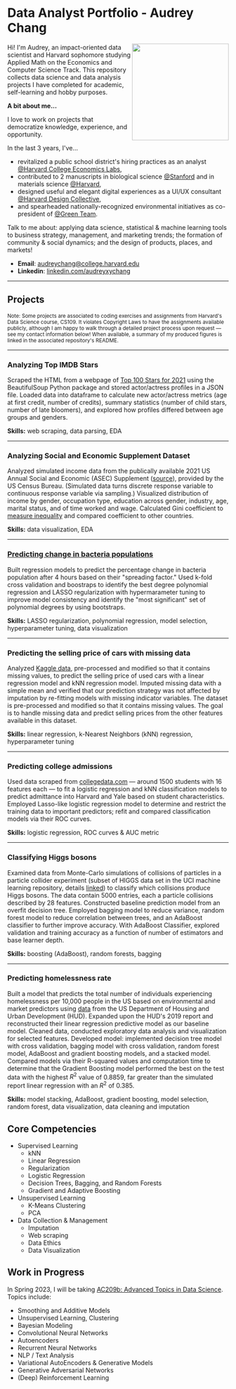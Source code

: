 # Data Analyst Portfolio - Audrey Chang

<img align="right" src="imgs/pp_circle.png" width="220">

Hi! I'm Audrey, an impact-oriented data scientist and Harvard sophomore studying Applied Math on the Economics and Computer Science Track. This repository collects data science and data analysis projects I have completed for academic, self-learning and hobby purposes. 

**A bit about me...**

I love to work on projects that democratize knowledge, experience, and opportunity. 

In the last 3 years, I've...
* revitalized a public school district's hiring practices as an analyst [@Harvard College Economics Labs](https://www.harvardeconomics.org/), 
* contributed to 2 manuscripts in biological science [@Stanford](https://papers.ssrn.com/sol3/papers.cfm?abstract_id=4136719) and in materials science [@Harvard](https://bertoldi.seas.harvard.edu/), 
* designed useful and elegant digital experiences as a UI/UX consultant [@Harvard Design Collective](https://www.harvarddesignco.com/), 
* and spearheaded nationally-recognized environmental initiatives as co-president of [@Green Team](https://www.losaltosonline.com/schools/los-altos-high-earns-national-green-ribbon-for-sustainability/article_02a15773-37f6-5683-a195-b68b7572c40b.html). 

Talk to me about: applying data science, statistical & machine learning tools to business strategy, management, and marketing trends; the formation of community & social dynamics; and the design of products, places, and markets!

* **Email**: audreychang@college.harvard.edu
* **Linkedin**: [linkedin.com/audreyxychang](https://www.linkedin.com/in/audreyxychang/)

---
## Projects
<sup> Note: Some projects are associated to coding exercises and assignments from Harvard's Data Science course, CS109. It violates Copyright Laws to have the assignments available publicly, although I am happy to walk through a detailed project process upon request — see my contact information below! When available, a summary of my produced figures is linked in the associated repository's README. </sup>

---
### Analyzing Top IMDB Stars

Scraped the HTML from a webpage of [Top 100 Stars for 2021](https://www.imdb.com/list/ls577894422/) using the BeautifulSoup Python package and stored actor/actress profiles in a JSON file. Loaded data into dataframe to calculate new actor/actress metrics (age at first credit, number of credits), summary statistics (number of child stars, number of late bloomers), and explored how profiles differed between age groups and genders.  

**Skills:** web scraping, data parsing, EDA <br />

---
### Analyzing Social and Economic Supplement Dataset 

Analyzed simulated income data from the publically available 2021 US Annual Social and Economic (ASEC) Supplement ([source](https://www.census.gov/data/datasets/time-series/demo/cps/cps-asec.2021.html)), provided by the US Census Bureau. (Simulated data turns discrete response variable to continuous response variable via sampling.) Visualized distribution of income by gender, occupation type, education across gender, industry, age, marital status, and of time worked and wage. Calculated Gini coefficient to [measure inequality](https://en.wikipedia.org/wiki/Gini_coefficient) and compared coefficient to other countries. 

**Skills:** data visualization, EDA <br />

---
### [Predicting change in bacteria populations](https://github.com/audtree/data-analyst-portfolio/blob/main/bacterial-change/README.md)

Built regression models to predict the percentage change in bacteria population after 4 hours based on their "spreading factor." Used k-fold cross validation and boostraps to identify the best degree polynomial regression and LASSO regularization with hypermarameter tuning to improve model consistency and identify the "most significant" set of polynomial degrees by using bootstraps.

**Skills:** LASSO regularization, polynomial regression, model selection, hyperparameter tuning, data visualization <br />

---
### Predicting the selling price of cars with missing data

Analyzed [Kaggle data](https://www.kaggle.com/nehalbirla/vehicle-dataset-from-cardekho), pre-processed and modified so that it contains missing values, to predict the selling price of used cars with a linear regression model and kNN regression model. Imputed missing data with a simple mean and verified that our prediction strategy was not affected by imputation by re-fitting models with missing indicator variables. The dataset is pre-processed and modified so that it contains missing values. The goal is to handle missing data and predict selling prices from the other features available in this dataset.

**Skills:** linear regression, k-Nearest Neighbors (kNN) regression, hyperparameter tuning <br />

---
### Predicting college admissions

Used data scraped from [collegedata.com](collegedata.com) — around 1500 students with 16 features each — to fit a logistic regression and kNN classification models to predict admittance into Harvard and Yale based on student characteristics. Employed Lasso-like logistic regression model to determine and restrict the training data to important predictors; refit and compared classification models via their ROC curves. 

**Skills:** logistic regression, ROC curves & AUC metric

---
### Classifying Higgs bosons

Examined data from Monte-Carlo simulations of collisions of particles in a particle collider experiment (subset of HIGGS data set in the UCI machine learning repository, details [linked](https://www.nature.com/articles/ncomms5308)) to classify which collisions produce Higgs bosons. The data contain 5000 entries, each a particle collisions described by 28 features. Constructed baseline prediction model from an overfit decision tree. Employed bagging model to reduce variance, random forest model to reduce correlation between trees, and an AdaBoost classifier to further improve accuracy. With AdaBoost Classifier, explored validation and training accuracy as a function of number of estimators and base learner depth.  

**Skills:** boosting (AdaBoost), random forests, bagging

---
### Predicting homelessness rate

Built a model that predicts the total number of individuals experiencing homelessness per 10,000 people in the US based on environmental and market predictors using [data](https://www.huduser.gov/portal/datasets/hpmd.html) from the US Department of Housing and Urban Development (HUD). Expanded upon the HUD's 2019 report and reconstructed their linear regression predictive model as our baseline model. Cleaned data, conducted exploratory data analysis and visualization for selected features. Developed model: implemented decision tree model with cross validation, bagging model with cross validation, random forest model, AdaBoost and gradient boosting models, and a stacked model. Compared models via their R-squared values and computation time to determine that the Gradient Boosting model performed the best on the test data with the highest $R^2$ value of 0.8859, far greater than the simulated report linear regression with an $R^2$ of 0.385. 

**Skills:** model stacking, AdaBoost, gradient boosting, model selection, random forest, data visualization, data cleaning and imputation

## Core Competencies

* Supervised Learning
    * kNN
    * Linear Regression
    * Regularization
    * Logistic Regression
    * Decision Trees, Bagging, and Random Forests
    * Gradient and Adaptive Boosting
* Unsupervised Learning
    * K-Means Clustering
    * PCA
* Data Collection & Management
    * Imputation
    * Web scraping
    * Data Ethics
    * Data Visualization

## Work in Progress

In Spring 2023, I will be taking [AC209b: Advanced Topics in Data Science](https://harvard-iacs.github.io/2020-CS109B/pages/syllabus.html). Topics include:
* Smoothing and Additive Models
* Unsupervised Learning, Clustering
* Bayesian Modeling
* Convolutional Neural Networks
* Autoencoders
* Recurrent Neural Networks
* NLP / Text Analysis
* Variational AutoEncoders & Generative Models
* Generative Adversarial Networks
* (Deep) Reinforcement Learning

<!---
In my free time, I am currently exploring a [fictional dataset](https://www.kaggle.com/datasets/pavansubhasht/ibm-hr-analytics-attrition-dataset) of Employee Attrition & Performance created by IBM data scientists and provided by Kaggle. I use this data to build a model that predicts the likelihood of attrition dependent on specific employee characteristics, identifying significant factors that contribute to attrition. I will update my Github with work when complete. 
-->
